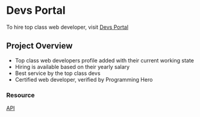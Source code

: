 # Devs Portal

To hire top class web developer, visit [Devs Portal](https://prantu-ph-assignment-react-devs-portal.netlify.app/)


## Project Overview

 - Top class web developers profile added with their current working state
 - Hiring is available based on their yearly salary
 - Best service by the top class devs
 - Certified web developer, verified by Programming Hero


 ### Resource

[API](https://raw.githubusercontent.com/imprantu/fake-devs/main/devs-portal.json)
